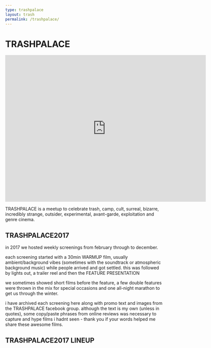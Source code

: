 ```yaml
---
type: trashpalace
layout: trash
permalink: /trashpalace/
---
```


# TRASHPALACE

<iframe src="https://player.vimeo.com/video/186131103?title=0&byline=0&portrait=0" width="640" height="468" frameborder="0" webkitallowfullscreen mozallowfullscreen allowfullscreen></iframe>

TRASHPALACE is a meetup to celebrate trash, camp, cult, surreal, bizarre, incredibly strange, outsider, experimental, avant-garde, exploitation and genre cinema.

## TRASHPALACE2017

in 2017 we hosted weekly screenings from february through to december. 

each screening started with a 30min WARMUP film, usually ambient/background vibes (sometimes with the soundtrack or atmospheric background music) while people arrived and got settled. this was followed by lights out, a trailer reel and then the FEATURE PRESENTATION

we sometimes showed short films before the feature, a few double features were thrown in the mix for special occasions and one all-night marathon to get us through the winter.

i have archived each screening here along with promo text and images from the TRASHPALACE facebook group. although the text is my own (unless in quotes), some copy/paste phrases from online reviews was necessary to capture and hype films i hadnt seen - thank you if your words helped me share these awesome films.

## TRASHPALACE2017 LINEUP